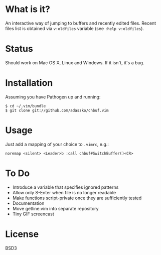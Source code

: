 # What is it?

An interactive way of jumping to buffers and recently edited files.  Recent
files list is obtained via `v:oldfiles` variable (see `:help v:oldfiles`).

# Status

Should work on Mac OS X, Linux and Windows.  If it isn't, it's a bug.

# Installation

Assuming you have Pathogen up and running:

    $ cd ~/.vim/bundle
    $ git clone git://github.com/adaszko/chbuf.vim

# Usage

Just add a mapping of your choice to `.vimrc`, e.g.:

    noremap <silent> <Leader>b :call chbuf#SwitchBuffer()<CR>

# To Do

 * Introduce a variable that specifies ignored patterns
 * Allow only S-Enter when file is no longer readable
 * Make functions script-private once they are sufficiently tested
 * Documentation
 * Move getline.vim into separate repository
 * Tiny GIF screencast

# License

BSD3
